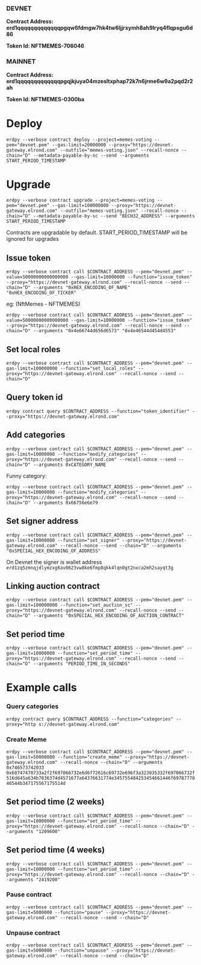 ### DEVNET
**Contract Address: erd1qqqqqqqqqqqqqpgqw6fdmgw7hk4tw6ljjrxymh8ah9lryq4flqpsgu6d86**

**Token Id: NFTMEMES-706046**

### MAINNET
**Contract Address: erd1qqqqqqqqqqqqqpgqjkjuya04mzesltxphap72k7n6jrme6w9a2pqd2r2ah**

**Token Id: NFTMEMES-0300ba**

# Deploy

`erdpy --verbose contract deploy --project=memes-voting --pem="devnet.pem" --gas-limit=20000000 --proxy="https://devnet-gateway.elrond.com" --outfile="memes-voting.json" --recall-nonce --chain="D" --metadata-payable-by-sc --send --arguments START_PERIOD_TIMESTAMP`

# Upgrade

`erdpy --verbose contract upgrade --project=memes-voting --pem="devnet.pem" --gas-limit=100000000 --proxy="https://devnet-gateway.elrond.com" --outfile="memes-voting.json" --recall-nonce --chain="D" --metadata-payable-by-sc --send "BECH32_ADDRESS" --arguments START_PERIOD_TIMESTAMP`

Contracts are upgradable by default. START_PERIOD_TIMESTAMP will be ignored for upgrades 

## Issue token
`erdpy --verbose contract call $CONTRACT_ADDRESS --pem="devnet.pem" --value=50000000000000000 --gas-limit=10000000 --function="issue_token" --proxy="https://devnet-gateway.elrond.com" --recall-nonce --send --chain="D" --arguments "0xHEX_ENCODING_OF_NAME" "0xHEX_ENCODING_OF_TICKER"`

eg: (NftMemes - NFTMEMES)

`erdpy --verbose contract call $CONTRACT_ADDRESS --pem="devnet.pem" --value=50000000000000000 --gas-limit=10000000 --function="issue_token" --proxy="https://devnet-gateway.elrond.com" --recall-nonce --send --chain="D" --arguments "0x4e66744d656d6573" "0x4e46544d454d4553"`

## Set local roles

`erdpy --verbose contract call $CONTRACT_ADDRESS --pem="devnet.pem" --gas-limit=100000000 --function="set_local_roles" --proxy="https://devnet-gateway.elrond.com" --recall-nonce --send --chain="D"`

## Query token id

`erdpy contract query $CONTRACT_ADDRESS --function="token_identifier" --proxy="https://devnet-gateway.elrond.com"`

## Add categories
`erdpy --verbose contract call $CONTRACT_ADDRESS --pem="devnet.pem" --gas-limit=10000000 --function="modify_categories" --proxy="https://devnet-gateway.elrond.com" --recall-nonce --send --chain="D" --arguments 0xCATEGORY_NAME`

Funny category:

`erdpy --verbose contract call $CONTRACT_ADDRESS --pem="devnet.pem" --gas-limit=10000000 --function="modify_categories" --proxy="https://devnet-gateway.elrond.com" --recall-nonce --send --chain="D" --arguments 0x66756e6e79`

## Set signer address 
`erdpy --verbose contract call $CONTRACT_ADDRESS --pem="devnet.pem" --gas-limit=10000000 --function="set_signer" --proxy="https://devnet-gateway.elrond.com" --recall-nonce --send --chain="D" --arguments "0xSPECIAL_HEX_ENCODING_OF_ADDRESS"`

On Devnet the signer is wallet address `erd1zq5zmnqjdlymzxg6av0623vw8ke6fmp8qkk4lqn0gt2nxca2mh2sayqt3g`

## Linking auction contract
`erdpy --verbose contract call $CONTRACT_ADDRESS --pem="devnet.pem" --gas-limit=100000000 --function="set_auction_sc" --proxy="https://devnet-gateway.elrond.com" --recall-nonce --send --chain="D" --arguments "0xSPECIAL_HEX_ENCODING_OF_AUCTION_CONTRACT"`

## Set period time
`erdpy --verbose contract call $CONTRACT_ADDRESS --pem="devnet.pem" --gas-limit=10000000 --function="set_period_time" --proxy="https://devnet-gateway.elrond.com" --recall-nonce --send --chain="D" --arguments "PERIOD_TIME_IN_SECONDS"`

# Example calls

### Query categories
`erdpy contract query $CONTRACT_ADDRESS --function="categories" --proxy="http
s://devnet-gateway.elrond.com"`

### Create Meme
`erdpy --verbose contract call $CONTRACT_ADDRESS --pem="devnet.pem" --gas-limit=50000000 --function="create_meme" --proxy="https://devnet-gateway.elrond.com" --recall-nonce --chain="D" --arguments 0x746573742033 0x68747470733a2f2f697066732e6d6f72616c69732e696f3a323035332f697066732f516d645a634b7836374d4571677a64376631774e345755484253454661446f6978777046544b347175567175514d`

## Set period time (2 weeks)
`erdpy --verbose contract call $CONTRACT_ADDRESS --pem="devnet.pem" --gas-limit=10000000 --function="set_period_time" --proxy="https://devnet-gateway.elrond.com" --recall-nonce --chain="D" --arguments "1209600"`

## Set period time (4 weeks)
`erdpy --verbose contract call $CONTRACT_ADDRESS --pem="devnet.pem" --gas-limit=10000000 --function="set_period_time" --proxy="https://devnet-gateway.elrond.com" --recall-nonce --chain="D" --arguments "2419200"`

### Pause contract
`erdpy --verbose contract call $CONTRACT_ADDRESS --pem="devnet.pem" --gas-limit=5000000 --function="pause" --proxy="https://devnet-gateway.elrond.com" --recall-nonce --send --chain="D"`

### Unpause contract
`erdpy --verbose contract call $CONTRACT_ADDRESS --pem="devnet.pem" --gas-limit=5000000 --function="unpause" --proxy="https://devnet-gateway.elrond.com" --recall-nonce --send --chain="D"`
